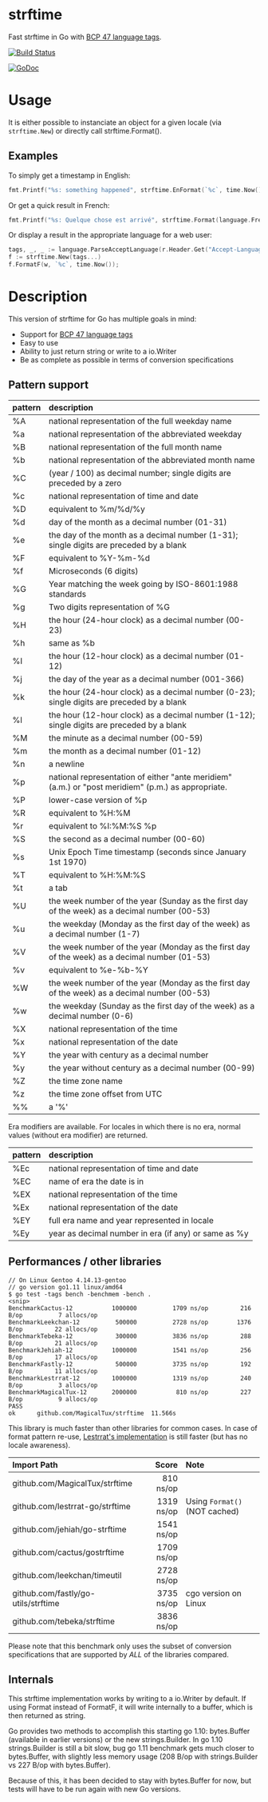 # strftime

Fast strftime in Go with [BCP 47 language tags](https://golang.org/x/text/language).

[![Build Status](https://travis-ci.org/MagicalTux/strftime.png?branch=master)](https://travis-ci.org/MagicalTux/strftime)

[![GoDoc](https://godoc.org/github.com/MagicalTux/strftime?status.svg)](https://godoc.org/github.com/MagicalTux/strftime)

# Usage

It is either possible to instanciate an object for a given locale (via `strftime.New`) or directly call strftime.Format().

## Examples

To simply get a timestamp in English:

```go
fmt.Printf("%s: something happened", strftime.EnFormat(`%c`, time.Now()));
```

Or get a quick result in French:

```go
fmt.Printf("%s: Quelque chose est arrivé", strftime.Format(language.French, `%c`, time.Now()));
```

Or display a result in the appropriate language for a web user:

```go
tags, _, _ := language.ParseAcceptLanguage(r.Header.Get("Accept-Language"))
f := strftime.New(tags...)
f.FormatF(w, `%c`, time.Now());
```

# Description

This version of strftime for Go has multiple goals in mind:

* Support for [BCP 47 language tags](https://golang.org/x/text/language)
* Easy to use
* Ability to just return string or write to a io.Writer
* Be as complete as possible in terms of conversion specifications

## Pattern support

| pattern | description |
|:--------|:------------|
| %A      | national representation of the full weekday name |
| %a      | national representation of the abbreviated weekday |
| %B      | national representation of the full month name |
| %b      | national representation of the abbreviated month name |
| %C      | (year / 100) as decimal number; single digits are preceded by a zero |
| %c      | national representation of time and date |
| %D      | equivalent to %m/%d/%y |
| %d      | day of the month as a decimal number (01-31) |
| %e      | the day of the month as a decimal number (1-31); single digits are preceded by a blank |
| %F      | equivalent to %Y-%m-%d |
| %f      | Microseconds (6 digits) |
| %G      | Year matching the week going by ISO-8601:1988 standards |
| %g      | Two digits representation of %G |
| %H      | the hour (24-hour clock) as a decimal number (00-23) |
| %h      | same as %b |
| %I      | the hour (12-hour clock) as a decimal number (01-12) |
| %j      | the day of the year as a decimal number (001-366) |
| %k      | the hour (24-hour clock) as a decimal number (0-23); single digits are preceded by a blank |
| %l      | the hour (12-hour clock) as a decimal number (1-12); single digits are preceded by a blank |
| %M      | the minute as a decimal number (00-59) |
| %m      | the month as a decimal number (01-12) |
| %n      | a newline |
| %p      | national representation of either "ante meridiem" (a.m.)  or "post meridiem" (p.m.)  as appropriate. |
| %P      | lower-case version of %p |
| %R      | equivalent to %H:%M |
| %r      | equivalent to %I:%M:%S %p |
| %S      | the second as a decimal number (00-60) |
| %s      | Unix Epoch Time timestamp (seconds since January 1st 1970) |
| %T      | equivalent to %H:%M:%S |
| %t      | a tab |
| %U      | the week number of the year (Sunday as the first day of the week) as a decimal number (00-53) |
| %u      | the weekday (Monday as the first day of the week) as a decimal number (1-7) |
| %V      | the week number of the year (Monday as the first day of the week) as a decimal number (01-53) |
| %v      | equivalent to %e-%b-%Y |
| %W      | the week number of the year (Monday as the first day of the week) as a decimal number (00-53) |
| %w      | the weekday (Sunday as the first day of the week) as a decimal number (0-6) |
| %X      | national representation of the time |
| %x      | national representation of the date |
| %Y      | the year with century as a decimal number |
| %y      | the year without century as a decimal number (00-99) |
| %Z      | the time zone name |
| %z      | the time zone offset from UTC |
| %%      | a '%' |

Era modifiers are available. For locales in which there is no era, normal values (without era modifier) are returned.

| pattern | description |
|:--------|:------------|
| %Ec     | national representation of time and date |
| %EC     | name of era the date is in |
| %EX     | national representation of the time |
| %Ex     | national representation of the date |
| %EY     | full era name and year represented in locale |
| %Ey     | year as decimal number in era (if any) or same as %y |

## Performances / other libraries

```
// On Linux Gentoo 4.14.13-gentoo
// go version go1.11 linux/amd64
$ go test -tags bench -benchmem -bench .
<snip>
BenchmarkCactus-12        	 1000000	      1709 ns/op	     216 B/op	       7 allocs/op
BenchmarkLeekchan-12      	  500000	      2728 ns/op	    1376 B/op	      22 allocs/op
BenchmarkTebeka-12        	  300000	      3836 ns/op	     288 B/op	      21 allocs/op
BenchmarkJehiah-12        	 1000000	      1541 ns/op	     256 B/op	      17 allocs/op
BenchmarkFastly-12        	  500000	      3735 ns/op	     192 B/op	      11 allocs/op
BenchmarkLestrrat-12      	 1000000	      1319 ns/op	     240 B/op	       3 allocs/op
BenchmarkMagicalTux-12    	 2000000	       810 ns/op	     227 B/op	       9 allocs/op
PASS
ok  	github.com/MagicalTux/strftime	11.566s
```

This library is much faster than other libraries for common cases. In case of format pattern re-use, [Lestrrat's implementation](https://github.com/lestrrat-go/strftime) is still faster (but has no locale awareness).

| Import Path                         | Score      | Note                            |
|:------------------------------------|-----------:|:--------------------------------|
| github.com/MagicalTux/strftime      | 810 ns/op  |                                 |
| github.com/lestrrat-go/strftime     | 1319 ns/op | Using `Format()` (NOT cached)   |
| github.com/jehiah/go-strftime       | 1541 ns/op |                                 |
| github.com/cactus/gostrftime        | 1709 ns/op |                                 |
| github.com/leekchan/timeutil        | 2728 ns/op |                                 |
| github.com/fastly/go-utils/strftime | 3735 ns/op | cgo version on Linux            |
| github.com/tebeka/strftime          | 3836 ns/op |                                 |

Please note that this benchmark only uses the subset of conversion specifications that are supported by *ALL* of the libraries compared.

## Internals

This strftime implementation works by writing to a io.Writer by default. If using Format instead of FormatF, it will write internally to a buffer, which is then returned as string.

Go provides two methods to accomplish this starting go 1.10: bytes.Buffer (available in earlier versions) or the new strings.Builder. In go 1.10 strings.Builder is still a bit slow, bug go 1.11 benchmark gets much closer to bytes.Buffer, with slightly less memory usage (208 B/op with strings.Builder vs 227 B/op with bytes.Buffer).

Because of this, it has been decided to stay with bytes.Buffer for now, but tests will have to be run again with new Go versions.
